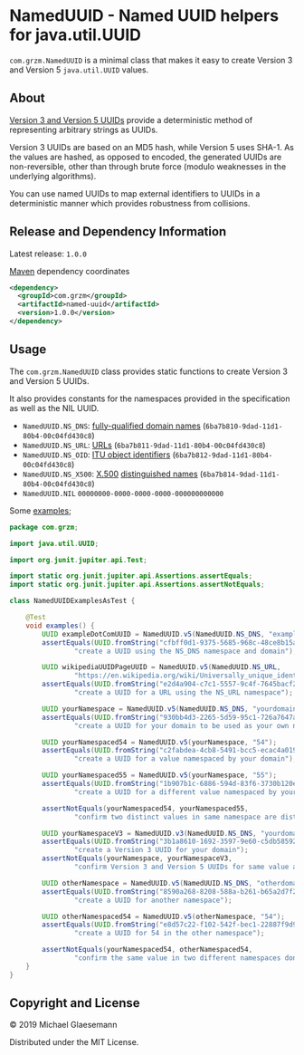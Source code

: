# NamedUUID - Named UUID helpers for java.util.UUID

`com.grzm.NamedUUID` is a minimal class that makes it easy to create
Version 3 and Version 5 `java.util.UUID` values.

## About

[Version 3 and Version 5 UUIDs][named-uuids] provide a deterministic
method of representing arbitrary strings as UUIDs.

Version 3 UUIDs are based on an MD5 hash, while Version 5 uses
SHA-1. As the values are hashed, as opposed to encoded, the generated
UUIDs are non-reversible, other than through brute force (modulo
weaknesses in the underlying algorithms).

You can use named UUIDs to map external identifiers to UUIDs in a
deterministic manner which provides robustness from collisions.

[named-uuids]: https://en.wikipedia.org/wiki/Universally_unique_identifier#Versions_3_and_5_(namespace_name-based)

## Release and Dependency Information

Latest release: `1.0.0`

[Maven](http://maven.apache.org) dependency coordinates

```xml
<dependency>
  <groupId>com.grzm</groupId>
  <artifactId>named-uuid</artifactId>
  <version>1.0.0</version>
</dependency>
```

## Usage

The `com.grzm.NamedUUID` class provides static functions to create Version 3 and Version 5 UUIDs.

It also provides constants for the namespaces provided in the specification as well as the NIL UUID.

 - `NamedUUID.NS_DNS`: [fully-qualified domain names](https://en.wikipedia.org/wiki/Fully_qualified_domain_name) (`6ba7b810-9dad-11d1-80b4-00c04fd430c8`)
 - `NamedUUID.NS_URL`: [URLs](https://en.wikipedia.org/wiki/URL) (`6ba7b811-9dad-11d1-80b4-00c04fd430c8`)
 - `NamedUUID.NS_OID`: [ITU object identifiers](https://en.wikipedia.org/wiki/Object_identifier) (`6ba7b812-9dad-11d1-80b4-00c04fd430c8`)
 - `NamedUUID.NS_X500`: [X.500](https://en.wikipedia.org/wiki/X.500) [distinguished names](https://en.wikipedia.org/wiki/Lightweight_Directory_Access_Protocol) (`6ba7b814-9dad-11d1-80b4-00c04fd430c8`)
 - `NamedUUID.NIL` `00000000-0000-0000-0000-000000000000`

Some [examples](src/test/java/com/grzm/NamedUUIDExamplesAsTest.java);

```java
package com.grzm;

import java.util.UUID;

import org.junit.jupiter.api.Test;

import static org.junit.jupiter.api.Assertions.assertEquals;
import static org.junit.jupiter.api.Assertions.assertNotEquals;

class NamedUUIDExamplesAsTest {

    @Test
    void examples() {
        UUID exampleDotComUUID = NamedUUID.v5(NamedUUID.NS_DNS, "example.com");
        assertEquals(UUID.fromString("cfbff0d1-9375-5685-968c-48ce8b15ae17"), exampleDotComUUID,
                "create a UUID using the NS_DNS namespace and domain");

        UUID wikipediaUUIDPageUUID = NamedUUID.v5(NamedUUID.NS_URL,
                "https://en.wikipedia.org/wiki/Universally_unique_identifier");
        assertEquals(UUID.fromString("e2d4a904-c7c1-5557-9c4f-7645bacf2cd2"), wikipediaUUIDPageUUID,
                "create a UUID for a URL using the NS_URL namespace");

        UUID yourNamespace = NamedUUID.v5(NamedUUID.NS_DNS, "yourdomain.com");
        assertEquals(UUID.fromString("930bb4d3-2265-5d59-95c1-726a7647a7f0"), yourNamespace,
                "create a UUID for your domain to be used as your own namespace");

        UUID yourNamespaced54 = NamedUUID.v5(yourNamespace, "54");
        assertEquals(UUID.fromString("c2fabdea-4cb8-5491-bcc5-ecac4a019d7b"), yourNamespaced54,
                "create a UUID for a value namespaced by your domain");

        UUID yourNamespaced55 = NamedUUID.v5(yourNamespace, "55");
        assertEquals(UUID.fromString("1b907b1c-6886-594d-83f6-3730b120e912"), yourNamespaced55,
                "create a UUID for a different value namespaced by your domain");

        assertNotEquals(yourNamespaced54, yourNamespaced55,
                "confirm two distinct values in same namespace are distinct");

        UUID yourNamespaceV3 = NamedUUID.v3(NamedUUID.NS_DNS, "yourdomain.com");
        assertEquals(UUID.fromString("3b1a8610-1692-3597-9e60-c5db58592c45"), yourNamespaceV3,
                "create a Version 3 UUID for your domain");
        assertNotEquals(yourNamespace, yourNamespaceV3,
                "confirm Version 3 and Version 5 UUIDs for same value are distinct.");

        UUID otherNamespace = NamedUUID.v5(NamedUUID.NS_DNS, "otherdomain.com");
        assertEquals(UUID.fromString("8590a268-8208-588a-b261-b65a2d7f2564"), otherNamespace,
                "create a UUID for another namespace");

        UUID otherNamespaced54 = NamedUUID.v5(otherNamespace, "54");
        assertEquals(UUID.fromString("e8d57c22-f102-542f-bec1-22887f9d93fe"), otherNamespaced54,
                "create a UUID for 54 in the other namespace");

        assertNotEquals(yourNamespaced54, otherNamespaced54,
                "confirm the same value in two different namespaces don't collide");
    }
}
```

## Copyright and License

© 2019 Michael Glaesemann

Distributed under the MIT License.
